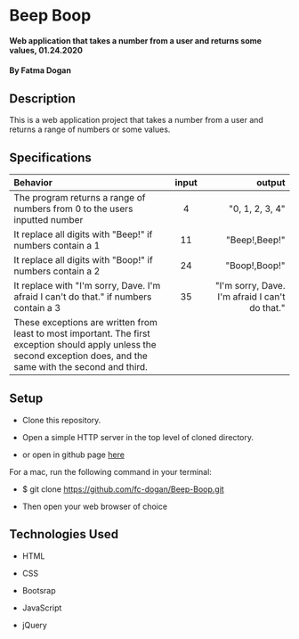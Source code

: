 # Beep Boop

#### Web application that takes a number from a user and returns some values, 01.24.2020

#### By Fatma Dogan

## Description

This is a web application project that takes a number from a user and returns a range of numbers or some values.

## Specifications

| Behavior         | input        | output |
| :--------------- |:------------:| -----:|
| The program returns a range of numbers from 0 to the users inputted number  | 4  | "0, 1, 2, 3, 4" |
| It replace all digits with "Beep!" if numbers contain a 1 | 11 | "Beep!,Beep!" |
| It replace all digits with "Boop!" if numbers contain a 2 | 24 | "Boop!,Boop!"  |
| It replace with  "I'm sorry, Dave. I'm afraid I can't do that." if numbers contain a 3 | 35 |  "I'm sorry, Dave. I'm afraid I can't do that." |
|These exceptions are written from least to most important. The first exception should apply unless the second exception does, and the same with the second and third.
## Setup

* Clone this repository.

* Open a simple HTTP server in the top level of cloned directory. 

* or open in github page [here](https://fc-dogan.github.io/Beep-Boop/)

For a mac, run the following command in your terminal:

* $ git clone https://github.com/fc-dogan/Beep-Boop.git

* Then open your web browser of choice

## Technologies Used 

* HTML

* CSS

* Bootsrap

* JavaScript 

* jQuery